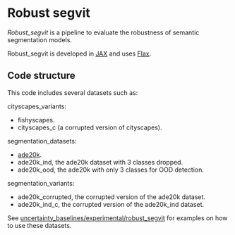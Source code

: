 # Robust segvit

*Robust_segvit* is a pipeline to evaluate the robustness of semantic segmentation models.

Robust_segvit is developed in [JAX](https://github.com/google/jax) and uses [Flax](https://github.com/google/flax).


## Code structure
This code includes several datasets such as: <br>

cityscapes_variants: <br>
  - fishyscapes. <br>
  - cityscapes_c (a corrupted version of cityscapes). <br>

segmentation_datasets: <br>
  - [ade20k](https://groups.csail.mit.edu/vision/datasets/ADE20K/). <br>
  - ade20k_ind, the ade20k dataset with 3 classes dropped. <br>
  - ade20k_ood, the ade20k with only 3 classes for OOD detection. <br>

segmentation_variants: <br>
  - ade20k_corrupted, the corrupted version of the ade20k dataset. <br>
  - ade20k_ind_c, the corrupted version of the ade20k_ind dataset. <br>

See [uncertainty_baselines/experimental/robust_segvit](https://github.com/google/uncertainty-baselines/experimental/robust_segvit) for examples on how to use these datasets.
